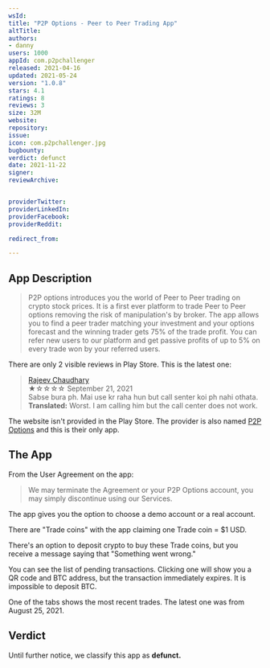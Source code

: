```yaml
---
wsId: 
title: "P2P Options - Peer to Peer Trading App"
altTitle: 
authors:
- danny
users: 1000
appId: com.p2pchallenger
released: 2021-04-16
updated: 2021-05-24
version: "1.0.8"
stars: 4.1
ratings: 8
reviews: 3
size: 32M
website: 
repository: 
issue: 
icon: com.p2pchallenger.jpg
bugbounty: 
verdict: defunct
date: 2021-11-22
signer: 
reviewArchive:


providerTwitter: 
providerLinkedIn: 
providerFacebook: 
providerReddit: 

redirect_from:

---
```



## App Description

> P2P options introduces you the world of Peer to Peer trading on crypto stock prices. It is a first ever platform to trade Peer to Peer options removing the risk of manipulation's by broker. The app allows you to find a peer trader matching your investment and your options forecast and the winning trader gets 75% of the trade profit. You can refer new users to our platform and get passive profits of up to 5% on every trade won by your referred users.

There are only 2 visible reviews in Play Store. This is the latest one:

> [Rajeev Chaudhary](https://play.google.com/store/apps/details?id=com.p2pchallenger&reviewId=gp%3AAOqpTOEATg78cFPXVN_2eksHirSQUgo0FxZ9lexhpBPs7hgTZBDFnGAxolAVk2z6umhiIfpeRu7Zt-yN2hY8Zkc)<br>
  ★☆☆☆☆ September 21, 2021 <br>
       Sabse bura ph. Mai use kr raha hun but call senter koi ph nahi othata.<br>
       **Translated:** Worst. I am calling him but the call center does not work.
       
The website isn't provided in the Play Store. The provider is also named [P2P Options](https://play.google.com/store/apps/developer?id=P2P+Options) and this is their only app.

## The App

From the User Agreement on the app:

> We may terminate the Agreement or your P2P Options account, you may simply discontinue using our Services.

The app gives you the option to choose a demo account or a real account.

There are "Trade coins" with the app claiming one Trade coin = $1 USD. 

There's an option to deposit crypto to buy these Trade coins, but you receive a message saying that "Something went wrong." 

You can see the list of pending transactions. Clicking one will show you a QR code and BTC address, but the transaction immediately expires. It is impossible to deposit BTC.

One of the tabs shows the most recent trades. The latest one was from August 25, 2021.

## Verdict

Until further notice, we classify this app as **defunct.**